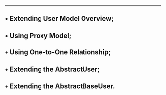-----------------------------------------------------------------
• Extending User Model Overview;
-----------------------------------------------------------------
• Using Proxy Model;
-----------------------------------------------------------------
• Using One-to-One Relationship;
-----------------------------------------------------------------
• Extending the AbstractUser;
-----------------------------------------------------------------
• Extending the AbstractBaseUser.
-----------------------------------------------------------------
